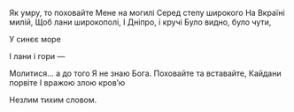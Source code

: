 Як умру, то поховайте
Мене на могилі 
Серед степу широкого
На Вкраїні милій,
Щоб лани широкополі,
І Дніпро, і кручі
Було видно, було чути,


У синєє море

І лани і гори —


Молитися... а до того
Я не знаю Бога.
Поховайте та вставайте,
Кайдани порвіте
І вражою злою кров’ю




Незлим тихим словом.

